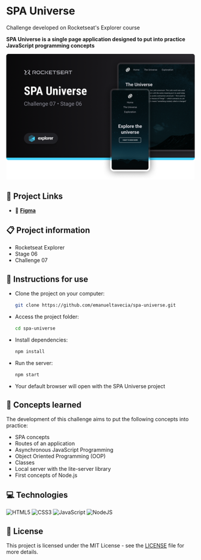 # SPA Universe

Challenge developed on Rocketseat's Explorer course

**SPA Universe is a single page application designed to put into practice JavaScript programming concepts**

![SPA Universe project screenshot](./.github/screenshot.png)

## 🔗 Project Links

- 🎨 [**Figma**](https://www.figma.com/file/m8zp3mtxvwyTGQs69nIFM8/%5BDesafios-Explorer%5D-SPA-Universe/duplicate)

## 📋 Project information

- Rocketseat Explorer
- Stage 06
- Challenge 07

## 📝 Instructions for use

- Clone the project on your computer:

  ```bash
  git clone https://github.com/emanueltavecia/spa-universe.git
  ```

- Access the project folder:

  ```bash
  cd spa-universe
  ```

- Install dependencies:

  ```bash
  npm install
  ```

- Run the server:

  ```bash
  npm start
  ```

- Your default browser will open with the SPA Universe project

## 🧠 Concepts learned

The development of this challenge aims to put the following concepts into practice:

- SPA concepts
- Routes of an application
- Asynchronous JavaScript Programming
- Object Oriented Programming (OOP)
- Classes
- Local server with the lite-server library
- First concepts of Node.js

## 💻 Technologies

![HTML5](https://img.shields.io/badge/html5-%23E34F26.svg?style=for-the-badge&logo=html5&logoColor=white)
![CSS3](https://img.shields.io/badge/css3-%231572B6.svg?style=for-the-badge&logo=css3&logoColor=white)
![JavaScript](https://img.shields.io/badge/javascript-%23323330.svg?style=for-the-badge&logo=javascript&logoColor=%23F7DF1E)
![NodeJS](https://img.shields.io/badge/node.js-6DA55F?style=for-the-badge&logo=node.js&logoColor=white)

## 📄 License

This project is licensed under the MIT License - see the [LICENSE](./LICENSE) file for more details.
